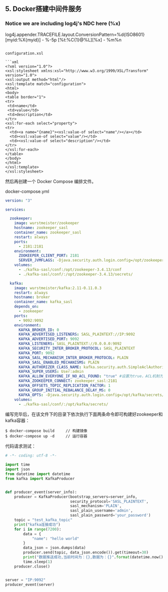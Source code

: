 ## 5. Docker搭建中间件服务
### Notice we are including log4j's NDC here (%x)
log4j.appender.TRACEFILE.layout.ConversionPattern=%d{ISO8601} [myid:%X{myid}] - %-5p [%t:%C{1}@%L][%x] - %m%n
```

configuration.xsl

```xml
<?xml version="1.0"?>
<xsl:stylesheet xmlns:xsl="http://www.w3.org/1999/XSL/Transform" version="1.0">
<xsl:output method="html"/>
<xsl:template match="configuration">
<html>
<body>
<table border="1">
<tr>
 <td>name</td>
 <td>value</td>
 <td>description</td>
</tr>
<xsl:for-each select="property">
<tr>
  <td><a name="{name}"><xsl:value-of select="name"/></a></td>
  <td><xsl:value-of select="value"/></td>
  <td><xsl:value-of select="description"/></td>
</tr>
</xsl:for-each>
</table>
</body>
</html>
</xsl:template>
</xsl:stylesheet>
```

然后再创建一个 Docker Compose 编排文件。

docker-compose.yml

```yml
version: "3"

services:

  zookeeper:
    image: wurstmeister/zookeeper
    hostname: zookeeper_sasl
    container_name: zookeeper_sasl
    restart: always
    ports:
      - 2181:2181
    environment:
      ZOOKEEPER_CLIENT_PORT: 2181
      SERVER_JVMFLAGS: -Djava.security.auth.login.config=/opt/zookeeper-3.4.13/secrets/server_jaas.conf
    volumes:
      - ./kafka-sasl/conf:/opt/zookeeper-3.4.13/conf
      - ./kafka-sasl/conf/:/opt/zookeeper-3.4.13/secrets/ 

  kafka:
    image: wurstmeister/kafka:2.11-0.11.0.3
    restart: always
    hostname: broker
    container_name: kafka_sasl
    depends_on:
      - zookeeper
    ports:
      - 9092:9092
    environment:
      KAFKA_BROKER_ID: 0
      KAFKA_ADVERTISED_LISTENERS: SASL_PLAINTEXT://IP:9092
      KAFKA_ADVERTISED_PORT: 9092 
      KAFKA_LISTENERS: SASL_PLAINTEXT://0.0.0.0:9092
      KAFKA_SECURITY_INTER_BROKER_PROTOCOL: SASL_PLAINTEXT
      KAFKA_PORT: 9092 
      KAFKA_SASL_MECHANISM_INTER_BROKER_PROTOCOL: PLAIN
      KAFKA_SASL_ENABLED_MECHANISMS: PLAIN
      KAFKA_AUTHORIZER_CLASS_NAME: kafka.security.auth.SimpleAclAuthorizer
      KAFKA_SUPER_USERS: User:admin
      KAFKA_ALLOW_EVERYONE_IF_NO_ACL_FOUND: "true" #设置为true，ACL机制为黑名单机制，只有黑名单中的用户无法访问，默认为false，ACL机制为白名单机制，只有白名单中的用户可以访问
      KAFKA_ZOOKEEPER_CONNECT: zookeeper_sasl:2181
      KAFKA_OFFSETS_TOPIC_REPLICATION_FACTOR: 1
      KAFKA_GROUP_INITIAL_REBALANCE_DELAY_MS: 0
      KAFKA_OPTS: -Djava.security.auth.login.config=/opt/kafka/secrets/server_jaas.conf
    volumes:
      - ./kafka-sasl/conf/:/opt/kafka/secrets/
```

编写完毕后，在该文件下的目录下依次执行下面两条命令即可构建好zookeeper和kafka容器：

```shell
$ docker-compose build     // 构建镜像
$ docker-compose up -d     // 运行容器
```

代码请求测试：

```python
# -*- coding: utf-8 -*-

import time
import json
from datetime import datetime
from kafka import KafkaProducer


def producer_event(server_info):
    producer = KafkaProducer(bootstrap_servers=server_info,
                             security_protocol='SASL_PLAINTEXT',
                             sasl_mechanism='PLAIN',
                             sasl_plain_username='admin',
                             sasl_plain_password='your_password')
    topic = "test_kafka_topic"
    print("kafka连接成功")
    for i in range(7200):
        data = {
            "name": "hello world"
        }
        data_json = json.dumps(data)
        producer.send(topic, data_json.encode()).get(timeout=30)
        print("数据推送成功,当前时间为：{},数据为：{}".format(datetime.now(), data_json))
        time.sleep(1)
    producer.close()


server = "IP:9092"
producer_event(server)
```
